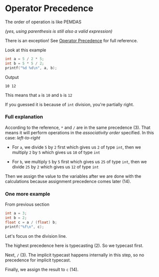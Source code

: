 # Operator Precedence

The order of operation is like PEMDAS

*(yes, using parenthesis is still also a valid expression)*

There is an exception! See [Operator Precedence](https://en.cppreference.com/w/c/language/operator_precedence) for full reference.


Look at this example

```c
int a = 5 / 2 * 5;
int b = 5 * 5 / 2;
printf("%d %d\n", a, b);
```

Output
```
10 12
```
This means that `a` is `10` and `b` is `12`

If you guessed it is because of `int` division, you're partially right.

### Full explanation

According to the reference, `*` and `/` are in the same precedence (3). That means it will perform operations in the *associativity order* specified. In this case: *left-to-right*


- For `a`, we divide `5` by `2` first which gives us `2` of type `int`, then we multiply `2` by `5` which gives us `10` of type `int`


- For `b`, we multiply `5` by `5` first which gives us `25` of type `int`, then we divide `25` by `2` which gives us `12` of type `int`

Then we assign the value to the variables after we are done with the calculations because assignment precedence comes later (14).

### One more example

From previous section
```c
int a = 3;
int b = 2;
float c = a / (float) b;
printf("%f\n", c);
```

Let's focus on the division line.

The highest precedence here is typecasting (2). So we typecast first.

Next, `/` (3). The implicit typecast happens internally in this step, so no precedence for implicit typecast.

Finally, we assign the result to `c` (14).
